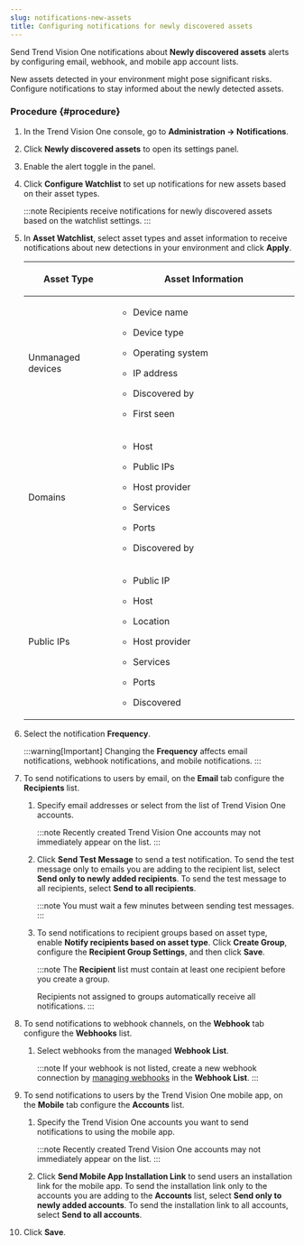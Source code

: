 ```yaml
---
slug: notifications-new-assets
title: Configuring notifications for newly discovered assets
---
```


Send Trend Vision One notifications about **Newly discovered assets** alerts by configuring email, webhook, and mobile app account lists.

New assets detected in your environment might pose significant risks. Configure notifications to stay informed about the newly detected assets.

### Procedure {#procedure}

1.  In the Trend Vision One console, go to **Administration → Notifications**.

2.  Click **Newly discovered assets** to open its settings panel.

3.  Enable the alert toggle in the panel.

4.  Click **Configure Watchlist** to set up notifications for new assets based on their asset types.

    :::note
    Recipients receive notifications for newly discovered assets based on the watchlist settings.
    :::

5.  In **Asset Watchlist**, select asset types and asset information to receive notifications about new detections in your environment and click **Apply**.

    <table>
    <colgroup>
    <col style="width: 33%" />
    <col style="width: 67%" />
    </colgroup>
    <thead>
    <tr>
    <th><p>Asset Type</p></th>
    <th><p>Asset Information</p></th>
    </tr>
    </thead>
    <tbody>
    <tr>
    <td><p>Unmanaged devices</p></td>
    <td><ul>
    <li><p>Device name</p></li>
    <li><p>Device type</p></li>
    <li><p>Operating system</p></li>
    <li><p>IP address</p></li>
    <li><p>Discovered by</p></li>
    <li><p>First seen</p></li>
    </ul></td>
    </tr>
    <tr>
    <td><p>Domains</p></td>
    <td><ul>
    <li><p>Host</p></li>
    <li><p>Public IPs</p></li>
    <li><p>Host provider</p></li>
    <li><p>Services</p></li>
    <li><p>Ports</p></li>
    <li><p>Discovered by</p></li>
    </ul></td>
    </tr>
    <tr>
    <td><p>Public IPs</p></td>
    <td><ul>
    <li><p>Public IP</p></li>
    <li><p>Host</p></li>
    <li><p>Location</p></li>
    <li><p>Host provider</p></li>
    <li><p>Services</p></li>
    <li><p>Ports</p></li>
    <li><p>Discovered</p></li>
    </ul></td>
    </tr>
    </tbody>
    </table>

6.  Select the notification **Frequency**.

    :::warning[Important]
    Changing the **Frequency** affects email notifications, webhook notifications, and mobile notifications.
    :::

7.  To send notifications to users by email, on the **Email** tab configure the **Recipients** list.

    1.  Specify email addresses or select from the list of Trend Vision One accounts.

        :::note
        Recently created Trend Vision One accounts may not immediately appear on the list.
        :::

    2.  Click **Send Test Message** to send a test notification. To send the test message only to emails you are adding to the recipient list, select **Send only to newly added recipients**. To send the test message to all recipients, select **Send to all recipients**.

        :::note
        You must wait a few minutes between sending test messages.
        :::

    3.  To send notifications to recipient groups based on asset type, enable **Notify recipients based on asset type**. Click **Create Group**, configure the **Recipient Group Settings**, and then click **Save**.

        :::note
        The **Recipient** list must contain at least one recipient before you create a group.

        Recipients not assigned to groups automatically receive all notifications.
        :::

8.  To send notifications to webhook channels, on the **Webhook** tab configure the **Webhooks** list.

    1.  Select webhooks from the managed **Webhook List**.

        :::note
        If your webhook is not listed, create a new webhook connection by [managing webhooks](managing-webhooks.md) in the **Webhook List**.
        :::

9.  To send notifications to users by the Trend Vision One mobile app, on the **Mobile** tab configure the **Accounts** list.

    1.  Specify the Trend Vision One accounts you want to send notifications to using the mobile app.

        :::note
        Recently created Trend Vision One accounts may not immediately appear on the list.
        :::

    2.  Click **Send Mobile App Installation Link** to send users an installation link for the mobile app. To send the installation link only to the accounts you are adding to the **Accounts** list, select **Send only to newly added accounts**. To send the installation link to all accounts, select **Send to all accounts**.

10. Click **Save**.
